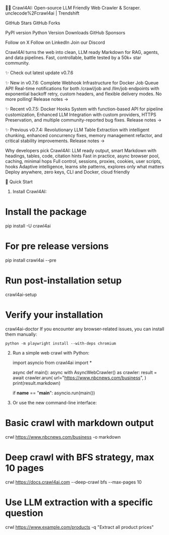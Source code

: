 🚀🤖 Crawl4AI: Open-source LLM Friendly Web Crawler & Scraper.
unclecode%2Fcrawl4ai | Trendshift

GitHub Stars GitHub Forks

PyPI version Python Version Downloads GitHub Sponsors

Follow on X Follow on LinkedIn Join our Discord

Crawl4AI turns the web into clean, LLM ready Markdown for RAG, agents, and data pipelines. Fast, controllable, battle tested by a 50k+ star community.

✨ Check out latest update v0.7.6

✨ New in v0.7.6: Complete Webhook Infrastructure for Docker Job Queue API! Real-time notifications for both /crawl/job and /llm/job endpoints with exponential backoff retry, custom headers, and flexible delivery modes. No more polling! Release notes →

✨ Recent v0.7.5: Docker Hooks System with function-based API for pipeline customization, Enhanced LLM Integration with custom providers, HTTPS Preservation, and multiple community-reported bug fixes. Release notes →

✨ Previous v0.7.4: Revolutionary LLM Table Extraction with intelligent chunking, enhanced concurrency fixes, memory management refactor, and critical stability improvements. Release notes →


Why developers pick Crawl4AI:
    LLM ready output, smart Markdown with headings, tables, code, citation hints
    Fast in practice, async browser pool, caching, minimal hops
    Full control, sessions, proxies, cookies, user scripts, hooks
    Adaptive intelligence, learns site patterns, explores only what matters
    Deploy anywhere, zero keys, CLI and Docker, cloud friendly

🚀 Quick Start
1. Install Crawl4AI:
# Install the package
pip install -U crawl4ai

# For pre release versions
pip install crawl4ai --pre

# Run post-installation setup
crawl4ai-setup

# Verify your installation
crawl4ai-doctor
If you encounter any browser-related issues, you can install them manually:

    python -m playwright install --with-deps chromium

2. Run a simple web crawl with Python:

    import asyncio
    from crawl4ai import *

    async def main():
        async with AsyncWebCrawler() as crawler:
            result = await crawler.arun(
                url="https://www.nbcnews.com/business",
            )
            print(result.markdown)

    if __name__ == "__main__":
        asyncio.run(main())

3. Or use the new command-line interface:
# Basic crawl with markdown output
crwl https://www.nbcnews.com/business -o markdown

# Deep crawl with BFS strategy, max 10 pages
crwl https://docs.crawl4ai.com --deep-crawl bfs --max-pages 10

# Use LLM extraction with a specific question
crwl https://www.example.com/products -q "Extract all product prices"